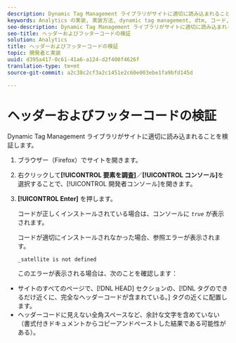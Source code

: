 ```yaml
---
description: Dynamic Tag Management ライブラリがサイトに適切に読み込まれることを検証します。
keywords: Analytics の実装, 実装方法, dynamic tag management, dtm, コード, ページコード, ヘッダーコード, フッターコード, 埋め込みコード, コードの検証, ヘッダーコードの検証, フッターコードの検証, 「埋め込み」タブ, 埋め込み
seo-description: Dynamic Tag Management ライブラリがサイトに適切に読み込まれることを検証します。
seo-title: ヘッダーおよびフッターコードの検証
solution: Analytics
title: ヘッダーおよびフッターコードの検証
topic: 開発者と実装
uuid: d395a417-0c61-41a6-a124-d2f400f4626f
translation-type: tm+mt
source-git-commit: a2c38c2cf3a2c1451e2c60e003ebe1fa9bfd145d

---
```



# ヘッダーおよびフッターコードの検証

Dynamic Tag Management ライブラリがサイトに適切に読み込まれることを検証します。

1. ブラウザー（Firefox）でサイトを開きます。
1. 右クリックして&#x200B;**[!UICONTROL 要素を調査]**／**[!UICONTROL コンソール]**&#x200B;を選択することで、[!UICONTROL 開発者コンソール]を開きます。
1. **[!UICONTROL Enter]** を押します。

   コードが正しくインストールされている場合は、コンソールに *`true`* が表示されます。

   コードが適切にインストールされなかった場合、参照エラーが表示されます。

   `_satellite is not defined`

   このエラーが表示される場合は、次のことを確認します：

* サイトのすべてのページで、[!DNL HEAD] セクションの、[!DNL  タグのできるだけ近くに、完全なヘッダーコードが含まれている。<head><meta http-equiv="Content-Type" content="text/html; charset=UTF-8">] タグの近くに配置します。
* ヘッダーコードに見えない全角スペースなど、余計な文字を含めていない（書式付きドキュメントからコピーアンドペーストした結果である可能性がある）。

